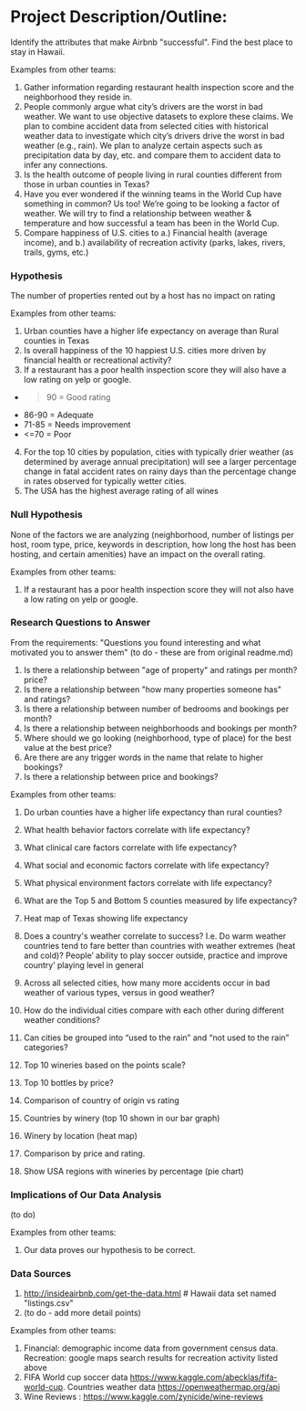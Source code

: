 # Project Description/Outline:
Identify the attributes that make Airbnb "successful". Find the best place to stay in Hawaii.

Examples from other teams:
1. Gather information regarding restaurant health inspection score and the neighborhood they reside in.
2. People commonly argue what city’s drivers are the worst in bad weather. We want to use objective datasets to explore these claims. We plan to combine accident data from selected cities with historical weather data to investigate which city’s drivers drive the worst in bad weather (e.g., rain). We plan to analyze certain aspects such as precipitation data by day, etc. and compare them to accident data to infer any connections.
3. Is the health outcome of people living in rural counties different from those in urban counties in Texas?
4. Have you ever wondered if the winning teams in the World Cup have something in common? Us too! We’re going to be looking a factor of weather. We will try to find a relationship between weather & temperature and how successful a team has been in the World Cup.
5. Compare happiness of U.S. cities to a.) Financial health (average income), and b.) availability of recreation activity (parks, lakes, rivers, trails, gyms, etc.)

### Hypothesis
The number of properties rented out by a host has no impact on rating

Examples from other teams:
1. Urban counties have a higher life expectancy on average than Rural counties in Texas
2. Is overall happiness of the 10 happiest U.S. cities more driven by financial health or recreational activity?
3. If a restaurant has a poor health inspection score they will also have a low rating on yelp or google.
  * >90 = Good rating
  * 86-90 = Adequate
  * 71-85 = Needs improvement
  * <=70 = Poor
4. For the top 10 cities by population, cities with typically drier weather (as determined by average annual precipitation) will see a larger percentage change in fatal accident rates on rainy days than the percentage change in rates observed for typically wetter cities.
5. The USA has the highest average rating of all wines

### Null Hypothesis
None of the factors we are analyzing (neighborhood, number of listings per host, room type, price, keywords in description, how long the host has been hosting, and certain amenities) have an impact on the overall rating.

Examples from other teams:
1. If a restaurant has a poor health inspection score they will not also have a low rating on yelp or google.

### Research Questions to Answer
From the requirements: "Questions you found interesting and what motivated you to answer them"
(to do - these are from original readme.md)
1. Is there a relationship between "age of property" and ratings per month? price?
2. Is there a relationship between "how many properties someone has" and ratings?
3. Is there a relationship between number of bedrooms and bookings per month?
4. Is there a relationship between neighborhoods and bookings per month?
5. Where should we go looking (neighborhood, type of place) for the best value at the best price?
6. Are there are any trigger words in the name that relate to higher bookings?
7. Is there a relationship between price and bookings?

Examples from other teams:
1. Do urban counties have a higher life expectancy than rural counties?
2. What health behavior factors correlate with life expectancy?
3. What clinical care factors correlate with life expectancy?
4. What social and economic factors correlate with life expectancy?
5. What physical environment factors correlate with life expectancy?
6. What are the Top 5 and Bottom 5 counties measured by life expectancy?
7. Heat map of Texas showing life expectancy

1. Does a country's weather correlate to success? I.e. Do warm weather countries tend to fare better than countries with weather extremes (heat and cold)? People’ ability to play soccer outside, practice and improve country’ playing level in general

1. Across all selected cities, how many more accidents occur in bad weather of various types, versus in good weather?
2. How do the individual cities compare with each other during different weather conditions?
3. Can cities be grouped into “used to the rain” and “not used to the rain” categories?

1. Top 10 wineries based on the points scale?
2. Top 10 bottles by price?
3. Comparison of country of origin vs rating
4. Countries by winery (top 10 shown in our bar graph)
5. Winery  by location (heat map)
6. Comparison by price and rating.
7. Show USA regions with wineries by percentage (pie chart)

### Implications of Our Data Analysis
(to do)

Examples from other teams:
1. Our data proves our hypothesis to be correct.


### Data Sources
1. http://insideairbnb.com/get-the-data.html # Hawaii data set named "listings.csv"
2. (to do - add more detail points)


Examples from other teams: 
1. Financial: demographic income data from government census data. Recreation: google maps search results for recreation activity listed above
2. FIFA World cup soccer data https://www.kaggle.com/abecklas/fifa-world-cup. Countries weather data https://openweathermap.org/api
3. Wine Reviews : https://www.kaggle.com/zynicide/wine-reviews

